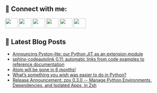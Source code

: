 ## 🔎 Connect with me:
[<img height="32" width="40" src="https://cdn.jsdelivr.net/npm/simple-icons@v5/icons/telegram.svg" />](https://t.me/bullbesh)
[<img height="32" width="40" src="https://cdn.jsdelivr.net/npm/simple-icons@v5/icons/vk.svg" />](https://vk.com/bullbesh)
[<img height="32" width="40" src="https://cdn.jsdelivr.net/npm/simple-icons@v5/icons/twitter.svg" />](https://twitter.com/bullbesh1)
[<img height="32" width="40" src="https://cdn.jsdelivr.net/npm/simple-icons@v5/icons/instagram.svg" />](https://www.instagram.com/bullbesh)
[<img height="32" width="40" src="https://cdn.jsdelivr.net/npm/simple-icons@v5/icons/reddit.svg" />](https://www.reddit.com/user/bullbesh)
[<img height="32" width="40" src="https://cdn.jsdelivr.net/npm/simple-icons@v5/icons/youtube.svg" />](https://www.youtube.com/channel/UCtfjRs6uzgq5mfm8S06WTcg)

## 📕 Latest Blog Posts
<!-- BLOG-POST-LIST:START -->
- [Announcing Pyston-lite: our Python JIT as an extension module](https://www.reddit.com/r/Python/comments/v7yjm0/announcing_pystonlite_our_python_jit_as_an/)
- [sphinx-codeautolink 0.11: automatic links from code examples to reference documentation](https://www.reddit.com/r/Python/comments/v7xu5j/sphinxcodeautolink_011_automatic_links_from_code/)
- [Atom will be gone in 6 months!](https://www.reddit.com/r/Python/comments/v7wr3v/atom_will_be_gone_in_6_months/)
- [What’s something you wish was easier to do in Python?](https://www.reddit.com/r/Python/comments/v7wnzz/whats_something_you_wish_was_easier_to_do_in/)
- [Release Announcement: zpy 0.3.0 -- Manage Python Environments, Dependencies, and Isolated Apps, in Zsh](https://www.reddit.com/r/Python/comments/v7uyh4/release_announcement_zpy_030_manage_python/)
<!-- BLOG-POST-LIST:END -->
